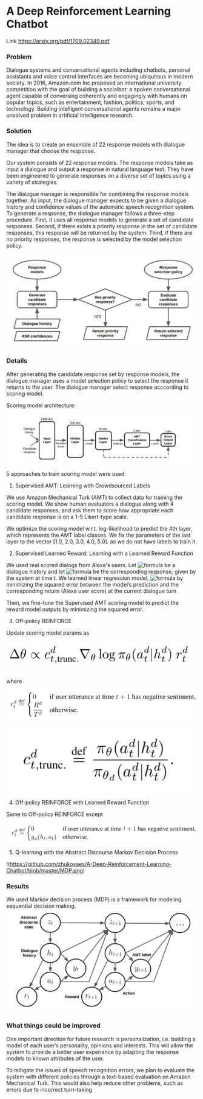 # A Deep Reinforcement Learning Chatbot
Link https://arxiv.org/pdf/1709.02349.pdf

### Problem
Dialogue systems and conversational agents including chatbots, personal assistants and voice control interfaces are becoming ubiquitous in modern society. In 2016, Amazon.com Inc proposed an international university competition with the goal of building a socialbot: a spoken conversational agent capable of conversing coherently and engagingly with humans on popular topics, such as entertainment, fashion, politics, sports, and technology. Building intelligent conversational agents remains a major unsolved problem in artificial intelligence research.

### Solution
The idea is to create an ensemble of 22 response models with dialogue manager that choose the response.

Our system consists of 22 response models. The response models take as input a dialogue and output a response in natural language text. They have been engineered to generate responses on a diverse set of topics using a variety of strategies.

The dialogue manager is responsible for combining the response models together. As input, the dialogue manager expects to be given a dialogue history and confidence values of the automatic speech recognition system. To generate a response, the dialogue manager follows a three-step procedure. First, it uses all response models to generate a set of candidate responses. Second, if there exists a priority response in the set of candidate responses, this response will be returned by the system. Third, if there are no priority responses, the response is selected by the model selection policy.


![](https://github.com/zhukovaes/A-Deep-Reinforcement-Learning-Chatbot/blob/master/dialog%20manager.png)
### Details

After generating the candidate response set by response models, the dialogue manager uses a model selection policy to select the response it returns to the user. The dialogue manager select response acccording to scoring model.


Scoring model architecture:

![alt text](https://github.com/zhukovaes/A-Deep-Reinforcement-Learning-Chatbot/blob/master/Снимок%20экрана%202020-04-23%20в%2022.46.27.png)


5 approaches to train scoring model were used 
1. Supervised AMT: Learning with Crowdsourced Labels

We use Amazon Mechanical Turk (AMT) to collect data for training the scoring model. We show human evaluators a dialogue along with 4 candidate responses, and ask them to score how appropriate each candidate response is on a 1-5 Likert-type scale. 

We optimize the scoring model w.r.t. log-likelihood to predict the 4th layer, which represents the AMT label classes. We fix the parameters of the last layer to the vector [1.0, 2.0, 3.0, 4.0, 5.0]. as we do not have labels to train it.

2. Supervised Learned Reward: Learning with a Learned Reward Function

We used real scored dialogs from Alexa's users. Let ![formula](https://render.githubusercontent.com/render/math?math=h_t) be a dialogue history and let ![formula](https://render.githubusercontent.com/render/math?math=a_t) be the corresponding response, given by the system at time t. We learned linear regression model, ![formula](https://render.githubusercontent.com/render/math?math={g_{\phi}(h_t,a_t)\in[1,5]}) by minimizing the squared error between the model’s prediction and the corresponding return (Alexa user score) at the current dialogue turn
 

Then, we fine-tune the Supervised AMT scoring model to predict the reward model outputs by minimizing the squared error.

3. Off-policy REINFORCE

Update scoring model params as 

![formula](https://github.com/zhukovaes/A-Deep-Reinforcement-Learning-Chatbot/blob/master/off-policy%20update.png)

where

![formula](https://github.com/zhukovaes/A-Deep-Reinforcement-Learning-Chatbot/blob/master/off%20policy%20reward.png)
![formula](https://github.com/zhukovaes/A-Deep-Reinforcement-Learning-Chatbot/blob/master/off%20policy%20coef.png)

4. Off-policy REINFORCE with Learned Reward Function

Same to Off-policy REINFORCE except


![formula](https://github.com/zhukovaes/A-Deep-Reinforcement-Learning-Chatbot/blob/master/off%20policy%20reward%20learned.png)


5. Q-learning with the Abstract Discourse Markov Decision Process

!(https://github.com/zhukovaes/A-Deep-Reinforcement-Learning-Chatbot/blob/master/MDP.png)

### Results

We used Markov decision process (MDP) is a framework for modeling sequential decision making. 
![alt text](https://github.com/zhukovaes/A-Deep-Reinforcement-Learning-Chatbot/blob/master/MDP.png)

### What things could be improved
One important direction for future research is personalization, i.e. building a model of each user’s personality, opinions and interests. This will allow the system to provide a better user experience by adapting the response models to known attributes of the user. 

To mitigate the issues of speech recognition errors, we plan to evaluate the system with different policies through a text-based evaluation on Amazon Mechanical Turk. This would also help reduce other problems, such as errors due to incorrect turn-taking 
